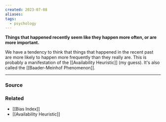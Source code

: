 ```yaml
---
created: 2023-07-08
aliases: 
tags:
  - psychology
---
```

**Things that happened recently seem like they happen more often, or are more important.**

We have a tendency to think that things that happened in the recent past are more likely to happen more frequently than they really are. This is probably a manifestation of the [[Availability Heuristic]] (my guess).  It's also called the [[Baader-Meinhof Phenomenon]].

---

### Source

### Related
- [[Bias Index]] 
- [[Availability Heuristic]]